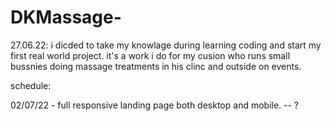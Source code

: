 # DKMassage-
27.06.22:
i dicded to take my knowlage during learning coding and start my first real world project.
it's a work i do for my cusion who runs small bussnies doing massage treatments in his clinc and outside on events.

schedule:

02/07/22 - full responsive landing page both desktop and mobile. -- ?
